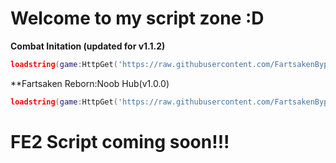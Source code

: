 # Welcome to my script zone :D
**Combat Initation (updated for v1.1.2)**
```lua
loadstring(game:HttpGet('https://raw.githubusercontent.com/FartsakenBypasser/Scripts-Made-In-Ohio/main/combatinitiation.luau'))()
```
**Fartsaken Reborn:Noob Hub(v1.0.0)
```lua
loadstring(game:HttpGet('https://raw.githubusercontent.com/FartsakenBypasser/Scripts-Made-In-Ohio/main/fartforsaken.luau'))()
```

# FE2 Script coming soon!!!
